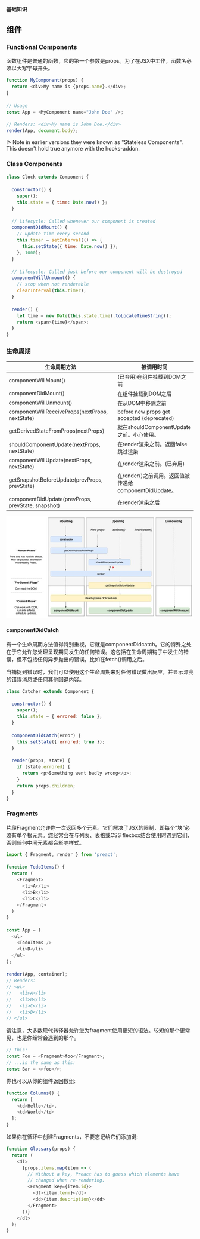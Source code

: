 #### 基础知识


## 组件


### Functional Components

函数组件是普通的函数，它的第一个参数是props。为了在JSX中工作，函数名必须以大写字母开头。

```js
function MyComponent(props) {
  return <div>My name is {props.name}.</div>;
}

// Usage
const App = <MyComponent name="John Doe" />;

// Renders: <div>My name is John Doe.</div>
render(App, document.body);
```

!> Note in earlier versions they were known as "Stateless Components". This doesn't hold true anymore with the hooks-addon.

### Class Components

```js
class Clock extends Component {

  constructor() {
    super();
    this.state = { time: Date.now() };
  }

  // Lifecycle: Called whenever our component is created
  componentDidMount() {
    // update time every second
    this.timer = setInterval(() => {
      this.setState({ time: Date.now() });
    }, 1000);
  }

  // Lifecycle: Called just before our component will be destroyed
  componentWillUnmount() {
    // stop when not renderable
    clearInterval(this.timer);
  }

  render() {
    let time = new Date(this.state.time).toLocaleTimeString();
    return <span>{time}</span>;
  }
}
```

### 生命周期


生命周期方法 | 被调用时间
--- | ---
componentWillMount()  |	(已弃用)在组件挂载到DOM之前
componentDidMount()  |	在组件挂载到DOM之后
componentWillUnmount()  |	在从DOM中移除之前
componentWillReceiveProps(nextProps, nextState)  |	before new props get accepted (deprecated)
getDerivedStateFromProps(nextProps)  |	就在shouldComponentUpdate之前。小心使用。
shouldComponentUpdate(nextProps, nextState)  |	在render渲染之前。返回false跳过渲染
componentWillUpdate(nextProps, nextState)  |	在render渲染之前。(已弃用)
getSnapshotBeforeUpdate(prevProps, prevState)  |	在render()之前调用。返回值被传递给componentDidUpdate。
componentDidUpdate(prevProps, prevState, snapshot)  |	在render渲染之后

![生命周期](../assets/image/preact/Lifecycle-method.jfif)



#### componentDidCatch

有一个生命周期方法值得特别重视，它就是componentDidcatch。它的特殊之处在于它允许您处理呈现期间发生的任何错误。这包括在生命周期钩子中发生的错误，但不包括任何异步抛出的错误，比如在fetch()调用之后。

当捕捉到错误时，我们可以使用这个生命周期来对任何错误做出反应，并显示漂亮的错误消息或任何其他回退内容。

```js
class Catcher extends Component {

  constructor() {
    super();
    this.state = { errored: false };
  }

  componentDidCatch(error) {
    this.setState({ errored: true });
  }

  render(props, state) {
    if (state.errored) {
      return <p>Something went badly wrong</p>;
    }
    return props.children;
  }
}
```

### Fragments

片段Fragment允许你一次返回多个元素。它们解决了JSX的限制，即每个“块”必须有单个根元素。您经常会在与列表、表格或CSS flexbox结合使用时遇到它们，否则任何中间元素都会影响样式。

```js
import { Fragment, render } from 'preact';

function TodoItems() {
  return (
    <Fragment>
      <li>A</li>
      <li>B</li>
      <li>C</li>
    </Fragment>
  )
}

const App = (
  <ul>
    <TodoItems />
    <li>D</li>
  </ul>
);

render(App, container);
// Renders:
// <ul>
//   <li>A</li>
//   <li>B</li>
//   <li>C</li>
//   <li>D</li>
// </ul>
```

请注意，大多数现代转译器允许您为fragment使用更短的语法。较短的那个更常见，也是你经常会遇到的那个。
```js
// This:
const Foo = <Fragment>foo</Fragment>;
// ...is the same as this:
const Bar = <>foo</>;
```

你也可以从你的组件返回数组:
```js
function Columns() {
  return [
    <td>Hello</td>,
    <td>World</td>
  ];
}
```

如果你在循环中创建Fragments，不要忘记给它们添加键:
```js
function Glossary(props) {
  return (
    <dl>
      {props.items.map(item => (
        // Without a key, Preact has to guess which elements have
        // changed when re-rendering.
        <Fragment key={item.id}>
          <dt>{item.term}</dt>
          <dd>{item.description}</dd>
        </Fragment>
      ))}
    </dl>
  );
}
```